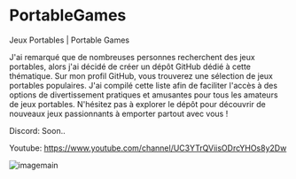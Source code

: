 # PortableGames
Jeux Portables | Portable Games

J'ai remarqué que de nombreuses personnes recherchent des jeux portables, alors j'ai décidé de créer un dépôt GitHub dédié à cette thématique. Sur mon profil GitHub, vous trouverez une sélection de jeux portables populaires. J'ai compilé cette liste afin de faciliter l'accès à des options de divertissement pratiques et amusantes pour tous les amateurs de jeux portables. N'hésitez pas à explorer le dépôt pour découvrir de nouveaux jeux passionnants à emporter partout avec vous !

Discord: Soon..

Youtube: https://www.youtube.com/channel/UC3YTrQViisODrcYHOs8y2Dw

![imagemain](https://github.com/DeuxWatts/PortableGames/assets/76021098/73ef12ec-516d-45b4-91b9-2f58192e0e21)

